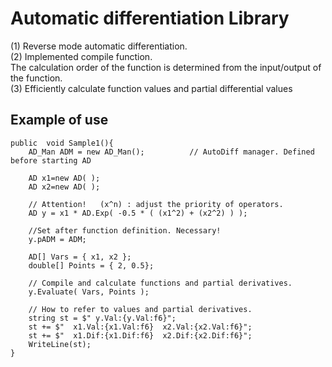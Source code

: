 # Automatic differentiation Library 
(1) Reverse mode automatic differentiation.  
(2) Implemented compile function.  
    The calculation order of the function is determined from the input/output of the function.  
(3) Efficiently calculate function values ​​and partial differential values  

## Example of use
```
public  void Sample1(){
    AD_Man ADM = new AD_Man();          // AutoDiff manager. Defined before starting AD

    AD x1=new AD( );
    AD x2=new AD( );

    // Attention!   (x^n) : adjust the priority of operators.
    AD y = x1 * AD.Exp( -0.5 * ( (x1^2) + (x2^2) ) );

    //Set after function definition. Necessary! 
    y.pADM = ADM;

    AD[] Vars = { x1, x2 };
    double[] Points = { 2, 0.5};
    
    // Compile and calculate functions and partial derivatives.
    y.Evaluate( Vars, Points );
        
    // How to refer to values ​​and partial derivatives.
    string st = $" y.Val:{y.Val:f6}";
    st += $"  x1.Val:{x1.Val:f6}  x2.Val:{x2.Val:f6}";
    st += $"  x1.Dif:{x1.Dif:f6}  x2.Dif:{x2.Dif:f6}";
    WriteLine(st);
}
```

